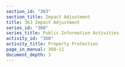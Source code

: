 ```yaml
---
section_id: "363"
section_title: Impact Adjustment
title: 363 Impact Adjustment
series_id: "300"
series_title: Public Information Activities
activity_id: "360"
activity_title: Property Protection
page_in_manual: 360-11
document_depth: 3
---
```

